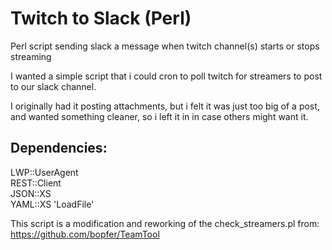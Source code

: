 # Twitch to Slack (Perl)
Perl script sending slack a message when twitch channel(s) starts or stops streaming

I wanted a simple script that i could cron to poll twitch for streamers to post to our slack channel.

I originally had it posting attachments, but i felt it was just too big of a post, and wanted something cleaner, so i left it in in case others might want it.

Dependencies:
---------------
LWP::UserAgent  
REST::Client  
JSON::XS  
YAML::XS 'LoadFile'  


This script is a modification and reworking of the check_streamers.pl from:  
https://github.com/bopfer/TeamTool  
